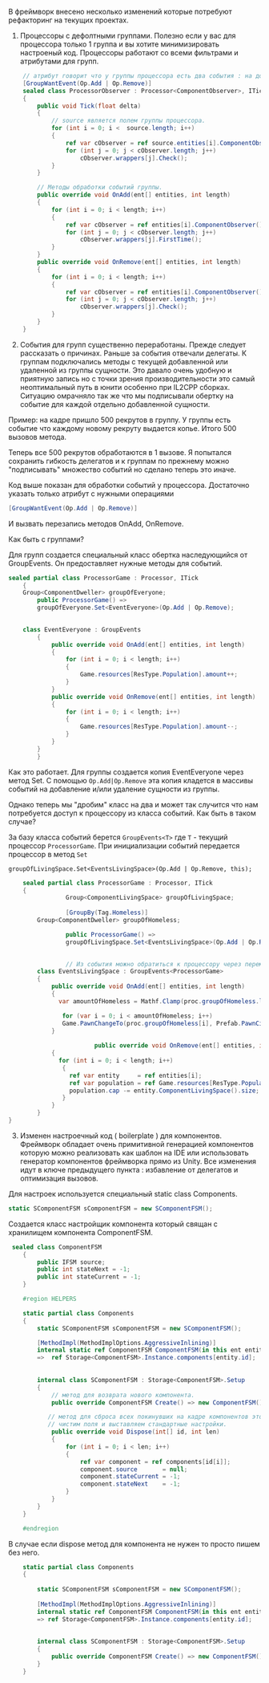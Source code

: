 В фреймворк внесено несколько изменений которые потребуют рефакторинг на текущих проектах. 

1. Процессоры с дефолтными группами. Полезно если у вас для процессора только 1 группа и вы хотите минимизировать настроеный код. Процессоры работают со всеми фильтрами и атрибутами для групп. 

```cs
    // атрибут говорит что у группы процессора есть два события : на добавление сущности в группу и на выбывание.
    [GroupWantEvent(Op.Add | Op.Remove)]
    sealed class ProcessorObserver : Processor<ComponentObserver>, ITick
    {
        public void Tick(float delta)
        {
            // source является полем группы процессора.
            for (int i = 0; i <  source.length; i++)
            {
                ref var cObserver = ref source.entities[i].ComponentObserver();
                for (int j = 0; j < cObserver.length; j++)
                    cObserver.wrappers[j].Check();
            }
        }

        // Методы обработки событий группы.
        public override void OnAdd(ent[] entities, int length)
        {
            for (int i = 0; i < length; i++)
            {
                ref var cObserver = ref entities[i].ComponentObserver();
                for (int j = 0; j < cObserver.length; j++)
                    cObserver.wrappers[j].FirstTime();
            }
        }
        public override void OnRemove(ent[] entities, int length)
        {
            for (int i = 0; i < length; i++)
            {
                ref var cObserver = ref entities[i].ComponentObserver();
                for (int j = 0; j < cObserver.length; j++)
                    cObserver.wrappers[j].Check();
            }
        }
    }
```
2. Cобытия для групп существенно переработаны. Прежде следует рассказать о причинах. Раньше за события отвечали делегаты. К группам подключались методы с текущей добавленной или удаленной из группы сущности. Это давало очень удобную и приятную запись но с точки зрения производительности это самый неоптимальный путь в юнити особенно при IL2CPP сборках. Ситуацию омрачняло так же что мы подписывали обертку на событие для каждой отдельно добавленной сущности.

Пример: на кадре пришло 500 рекрутов в группу. У группы есть событие что каждому новому рекруту выдается копье. Итого 500 вызовов метода. 

Теперь все 500 рекрутов обработаются в 1 вызове. Я попытался сохранить гибкость делегатов и к группам по прежнему можно "подписывать" множество событий но сделано теперь это иначе.

Код выше показан для обработки событий у процессора. Достаточно указать только атрибут с нужными операциями
```csharp
[GroupWantEvent(Op.Add | Op.Remove)]
```
И вызвать перезапись методов OnAdd, OnRemove.

Как быть с группами?

Для групп создается специальный класс обертка наследующийся от GroupEvents. Он предоставляет нужные методы для событий.
```csharp
sealed partial class ProcessorGame : Processor, ITick
	{
	Group<ComponentDweller> groupOfEveryone;
        public ProcessorGame() =>
        groupOfEveryone.Set<EventEveryone>(Op.Add | Op.Remove);
        

	class EventEveryone : GroupEvents
		{
			public override void OnAdd(ent[] entities, int length)
			{
				for (int i = 0; i < length; i++)
				{
					Game.resources[ResType.Population].amount++;
				}
			}
			public override void OnRemove(ent[] entities, int length)
			{
				for (int i = 0; i < length; i++)
				{
					Game.resources[ResType.Population].amount--;
				}
			}
		}
        }

```
Как это работает. Для группы создается копия EventEveryone через метод Set<T>. С помощью ```Op.Add|Op.Remove``` эта копия кладется в массивы событий на добавление и/или удаление сущности из группы.

Однако теперь мы "дробим" класс на два и может так случится что нам потребуется доступ к процессору из класса событий.
Как быть в таком случае? 

За базу класса событий берется ```GroupEvents<T>``` где ```T``` - текущий процессор ```ProcessorGame```.
При инициализации событий передается процессор в метод ```Set``` 

```groupOfLivingSpace.Set<EventsLivingSpace>(Op.Add | Op.Remove, this);```

```csharp
	sealed partial class ProcessorGame : Processor, ITick
	{
                Group<ComponentLivingSpace> groupOfLivingSpace;
	        
                [GroupBy(Tag.Homeless)]
		Group<ComponentDweller> groupOfHomeless;

                public ProcessorGame() =>
                groupOfLivingSpace.Set<EventsLivingSpace>(Op.Add | Op.Remove, this);
		 

                // Из события можно обратиться к процессору через переменную proc.
		class EventsLivingSpace : GroupEvents<ProcessorGame>
		{
			public override void OnAdd(ent[] entities, int length)
			{
			  var amountOfHomeless = Mathf.Clamp(proc.groupOfHomeless.length, 0, proc.CalculatePopulationCap());

			   for (var i = 0; i < amountOfHomeless; i++)
			   Game.PawnChangeTo(proc.groupOfHomeless[i], Prefab.PawnCivil, Model.PawnCivil);
			}
			
                        public override void OnRemove(ent[] entities, int length)
			{
			  for (int i = 0; i < length; i++)
			   {
				 ref var entity     = ref entities[i];
				 ref var population = ref Game.resources[ResType.Population];
				 population.cap -= entity.ComponentLivingSpace().size;
			   }
			}
		}
}
```

3. Изменен настроечный код ( boilerplate ) для компонентов. Фреймворк обладает очень примитивной генерацией компонентов которую можно реализовать как шаблон на IDE или использовать генератор компонентов фреймворка прямо из Unity. Все изменения идут в ключе предыдущего пункта : избавление от делегатов и оптимизация вызовов.

Для настроек используется специальный static class Components. 
```csharp
static SComponentFSM sComponentFSM = new SComponentFSM();
```
Cоздается класс настройщик компонента который свящан с хранилищем компонента ComponentFSM.

```cs
 sealed class ComponentFSM
    {
        public IFSM source;
        public int stateNext = -1;
        public int stateCurrent = -1;
    }

    #region HELPERS

    static partial class Components
    {
      	static SComponentFSM sComponentFSM = new SComponentFSM();

        [MethodImpl(MethodImplOptions.AggressiveInlining)]
        internal static ref ComponentFSM ComponentFSM(in this ent entity)
        =>  ref Storage<ComponentFSM>.Instance.components[entity.id];
        
        
        internal class SComponentFSM : Storage<ComponentFSM>.Setup
        {
            // метод для возврата нового компонента.
            public override ComponentFSM Create() => new ComponentFSM();

           // метод для сброса всех покинувших на кадре компонентов этого типа.
           // чистим поля и выставляем стандартные настройки.  
            public override void Dispose(int[] id, int len)
            {
                for (int i = 0; i < len; i++)
                {
                    ref var component = ref components[id[i]];
                    component.source       = null;
                    component.stateCurrent = -1;
                    component.stateNext    = -1;
                }
            }
        }
    }

    #endregion
```

В случае если dispose метод для компонента не нужен то просто пишем без него.
```csharp
	static partial class Components
	{
	
		static SComponentFSM sComponentFSM = new SComponentFSM();
		
		[MethodImpl(MethodImplOptions.AggressiveInlining)]
		internal static ref ComponentFSM ComponentFSM(in this ent entity)
		=> ref Storage<ComponentFSM>.Instance.components[entity.id];
		
 
		internal class SComponentFSM : Storage<ComponentFSM>.Setup
		{
			public override ComponentFSM Create() => new ComponentFSM();
		}
	}
```

 
